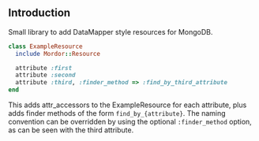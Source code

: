 ## Introduction
Small library to add DataMapper style resources for MongoDB.

```ruby
class ExampleResource
  include Mordor::Resource

  attribute :first
  attribute :second
  attribute :third, :finder_method => :find_by_third_attribute
end
```

This adds attr_accessors to the ExampleResource for each attribute, plus adds finder methods of the form 
`find_by_{attribute}`. The naming convention can be overridden by using the optional `:finder_method` option,
as can be seen with the third attribute.
